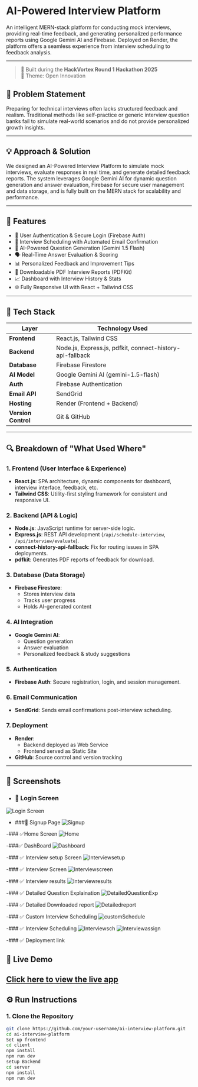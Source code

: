 # AI-Powered Interview Platform

An intelligent MERN-stack platform for conducting mock interviews, providing real-time feedback,
and generating personalized performance reports using Google Gemini AI and Firebase. Deployed on Render,
the platform offers a seamless experience from interview scheduling to feedback analysis.

---
> 🚀 Built during the **HackVortex Round 1 Hackathon 2025**  
> 🎯 Theme: Open Innovation

## 📌 Problem Statement

Preparing for technical interviews often lacks structured feedback and realism.
Traditional methods like self-practice or generic interview question banks fail to simulate real-world scenarios and do not provide personalized growth insights.

---

## 💡 Approach & Solution

We designed an AI-Powered Interview Platform to simulate mock interviews, evaluate responses in real time,
and generate detailed feedback reports. The system leverages Google Gemini AI for dynamic question generation and answer evaluation,
Firebase for secure user management and data storage, and is fully built on the MERN stack for scalability and performance.

---

## 🚀 Features

- 👤 User Authentication & Secure Login (Firebase Auth)
- 📅 Interview Scheduling with Automated Email Confirmation
- 🤖 AI-Powered Question Generation (Gemini 1.5 Flash)
- 🗣️ Real-Time Answer Evaluation & Scoring
- 📊 Personalized Feedback and Improvement Tips
- 📄 Downloadable PDF Interview Reports (PDFKit)
- 📈 Dashboard with Interview History & Stats
- 🌐 Fully Responsive UI with React + Tailwind CSS

---

## 🧩 Tech Stack

| Layer         | Technology Used |
|---------------|------------------|
| **Frontend**  | React.js, Tailwind CSS |
| **Backend**   | Node.js, Express.js, pdfkit, connect-history-api-fallback |
| **Database**  | Firebase Firestore |
| **AI Model**  | Google Gemini AI (gemini-1.5-flash) |
| **Auth**      | Firebase Authentication |
| **Email API** | SendGrid |
| **Hosting**   | Render (Frontend + Backend) |
| **Version Control** | Git & GitHub |

---

## 🔍 Breakdown of "What Used Where"

### 1. Frontend (User Interface & Experience)
- **React.js**: SPA architecture, dynamic components for dashboard, interview interface, feedback, etc.
- **Tailwind CSS**: Utility-first styling framework for consistent and responsive UI.

### 2. Backend (API & Logic)
- **Node.js**: JavaScript runtime for server-side logic.
- **Express.js**: REST API development (`/api/schedule-interview`, `/api/interview/evaluate`).
- **connect-history-api-fallback**: Fix for routing issues in SPA deployments.
- **pdfkit**: Generates PDF reports of feedback for download.

### 3. Database (Data Storage)
- **Firebase Firestore**:
  - Stores interview data
  - Tracks user progress
  - Holds AI-generated content

### 4. AI Integration
- **Google Gemini AI**:
  - Question generation
  - Answer evaluation
  - Personalized feedback & study suggestions

### 5. Authentication
- **Firebase Auth**: Secure registration, login, and session management.

### 6. Email Communication
- **SendGrid**: Sends email confirmations post-interview scheduling.

### 7. Deployment
- **Render**:
  - Backend deployed as Web Service
  - Frontend served as Static Site
- **GitHub**: Source control and version tracking

---

## 📸 Screenshots
- ### 🔐 Login Screen
![Login Screen](https://github.com/user-attachments/assets/f1c6bee9-e287-44ae-9edd-f99b1bb021c8)

- ###📝 Signup Page
![Signup](https://github.com/user-attachments/assets/04f33724-ec56-4bbe-baf9-5b633adea158)

-### ✅Home Screen
![Home](https://github.com/user-attachments/assets/23503879-7179-4a9b-a030-60a7ca61ed72)

-###✅ DashBoard
![Dashboard](https://github.com/user-attachments/assets/3077aef2-a667-49d3-9ba5-8210701c8c19)

-### ✅ Interview setup Screen
![Interviewsetup](https://github.com/user-attachments/assets/8130efc9-063b-405e-b3e0-c52dfb6bf552)

-### ✅ Interview Screen
![Interviewscreen](https://github.com/user-attachments/assets/25ab092e-eb5e-4a44-b84f-908389d705a7)

-### ✅ Interview results
![Interviewresults](https://github.com/user-attachments/assets/3a43b2c7-17d3-416e-bc24-37f2c5c1281a)

-### ✅ Detailed Question Explaination
![DetailedQuestionExp](https://github.com/user-attachments/assets/c3f12879-076b-4d8d-9ff0-3457df401f13)

-### ✅ Detailed Downloaded report
![Detailedreport](https://github.com/user-attachments/assets/58b7e106-6a36-4058-86f2-dc5724dd26ee)

-### ✅ Custom Interview Scheduling
![customSchedule](https://github.com/user-attachments/assets/7863cca6-2356-4c96-8223-037c9ebab731)

-### ✅ Interview Scheduling
![Interviewsch](https://github.com/user-attachments/assets/bf2f3b2a-2f47-44f0-9c10-a0320e679595)
![Interviewassign](https://github.com/user-attachments/assets/61e26654-a1d8-44cb-8167-1253eb48b23f)

-### ✅ Deployment link
## 🚀 Live Demo

[Click here to view the live app](https://ai-interview-platform-1-zqe0.onrender.com)
---

## ⚙️ Run Instructions

### 1. Clone the Repository
```bash
git clone https://github.com/your-username/ai-interview-platform.git
cd ai-interview-platform
Set up frontend
cd client
npm install
npm run dev
setup Backend
cd server
npm install
npm run dev

